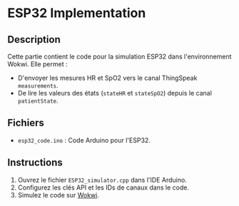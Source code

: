 # ESP32 Implementation

## Description
Cette partie contient le code pour la simulation ESP32 dans l'environnement Wokwi. Elle permet :
- D'envoyer les mesures HR et SpO2 vers le canal ThingSpeak `measurements`.
- De lire les valeurs des états (`stateHR` et `stateSpO2`) depuis le canal `patientState`.

## Fichiers
- `esp32_code.ino` : Code Arduino pour l'ESP32.

## Instructions
1. Ouvrez le fichier `ESP32_simulator.cpp` dans l'IDE Arduino.
2. Configurez les clés API et les IDs de canaux dans le code.
3. Simulez le code sur [Wokwi](https://wokwi.com/).
